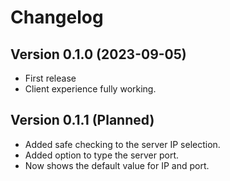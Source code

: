 # Changelog

## Version 0.1.0 (2023-09-05)

- First release
- Client experience fully working.

## Version 0.1.1 (Planned)

- Added safe checking to the server IP selection.
- Added option to type the server port.
- Now shows the default value for IP and port.
